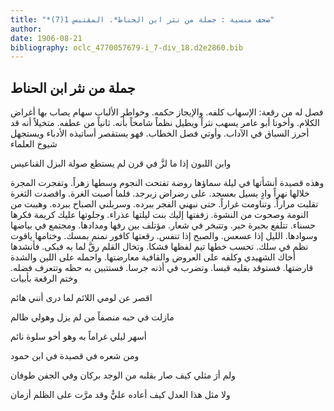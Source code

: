 ```yaml
---
title: "*صحف منسية : جملة من نثر ابن الحناط*. المقتبس 1(7)"
author: 
date: 1906-08-21
bibliography: oclc_4770057679-i_7-div_18.d2e2860.bib
---
```




##  جملة من نثر  ابن الحناط 


 فصل له من رقعة: الإسهاب كلفه. والإيجاز حكمه. وخواطر الألباب سهام يصاب بها أغراض الكلام. وأخونا أبو عامر يسهب نثراً ويطيل نظماً شامخاً بأنه. ثانياً من عطفه. متخيلاً أنه قد أحرز السباق في الآداب. وأوتي فصل الخطاب. فهو يستقصر أساتيذه الأدباء ويستجهل شيوخ العلماء 

 وابن اللبون إذا ما لزَّ في قرن   لم يستطع صولة البزل القناعيس  

 وهذه قصيدة أنشأتها في ليلة سماؤها روضة تفتحت النجوم وسطها زهراً. وتفجرت المجرة خلالها نهراً وادٍ يسيل بعسجد. على رضراض زبرجد. فلما أصبت الغرة. واقصدت الثغرة تقلبت مراراً. وتناومت غراراً. حتى نبهني الفجر ببرده. وسربلني الصباح ببرده. وهببت من النومة وصحوت من النشوة. زففتها إليك بنت ليلتها عذراء. وجلوتها عليك كريمة فكرها حسناء. تتلفع بحبرة حبر. وتتبخر في شعار. مؤتلف بين رفها ومدادها. ومجتمع في بياضها وسوادها. الليل إذا عسعس. والصبح إذا تنفس. رقعتها كافور نمنم بمسك. وختامها ياقوت نظم في سلك. تحسب خطها تيم لفظها فشكا. وتخال القلم رقَّ لما به فبكى. فأنشدها أخاك الشهيدي وكلفه على العروض والقافية معارضتها. واحمله على اللين والشدة قارضتها. فستوقد بقلبه قبسا. وتضرب في أذنه جرسا. فستتبين به حظه وتتعرف فضله. وختم الرقعة بأبيات 

 اقصر عن لومي اللائم   لما درى أنني هائم  

 مازلت في حبه منصفاً   من لم يزل وهولي ظالم  

 أسهر ليلي غراماً به   وهو أخو سلوة نائم  

 ومن شعره في قصيدة في ابن حمود 

 ولم أرَ مثلي كيف صار بقلبه   من الوجد بركان وفي الجفن طوفان  

 ولا مثل هذا العدل كيف أعاده   عليٌّ وقد مرَّت على الظلم أزمان  
